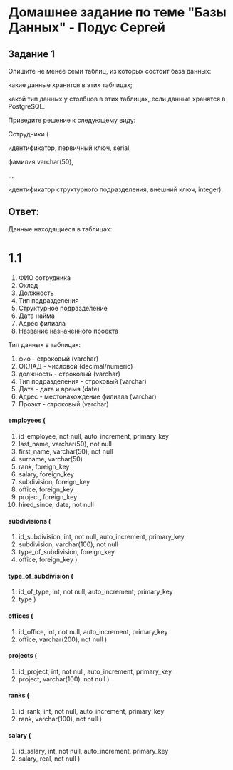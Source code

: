 # Домашнее задание по теме "Базы Данных" - Подус Сергей

## Задание 1

Опишите не менее семи таблиц, из которых состоит база данных:

какие данные хранятся в этих таблицах;

какой тип данных у столбцов в этих таблицах, если данные хранятся в PostgreSQL.

Приведите решение к следующему виду:

Сотрудники (

идентификатор, первичный ключ, serial,

фамилия varchar(50),

...

идентификатор структурного подразделения, внешний ключ, integer).

## Ответ:

Данные находящиеся в таблицах:

# 1.1

1. ФИО сотрудника
2. Оклад
3. Должность
4. Тип подразделения
5. Структурное подразделение
6. Дата найма
7. Адрес филиала
8. Название назначенного проекта

Тип данных в  таблицах:

1. фио - строковый (varchar)
2. ОКЛАД - числовой (decimal/numeric)
3. должность - строковый (varchar)
4. Тип подразделения - строковый (varchar)
5. Дата - дата и время (date)
6. Адрес - местонахождение филиала (varchar)
7. Проэкт - строковый (varchar)

#### employees (

1. id_employee, not null, auto_increment, primary_key
2. last_name, varchar(50), not null
3. first_name, varchar(50), not null
4. surname, varchar(50)
5. rank, foreign_key
6. salary, foreign_key
7. subdivision, foreign_key
8. office, foreign_key
9. project, foreign_key
10. hired_since, date, not null 

#### subdivisions (

1. id_subdivision, int, not null, auto_increment, primary_key
2. subdivision, varchar(100), not null
3. type_of_subdivision, foreign_key
4. office, foreign_key )

#### type_of_subdivision (

1. id_of_type, int, not null, auto_increment, primary_key
2. type )

#### offices (

1. id_office, int, not null, auto_increment, primary_key
2. office, varchar(200), not null )

#### projects (

1. id_project, int, not null, auto_increment, primary_key
2. project, varchar(100), not null )

#### ranks (

1. id_rank, int, not null, auto_increment, primary_key
2. rank, varchar(100), not null )

#### salary (

1. id_salary, int, not null, auto_increment, primary_key
2. salary, real, not null )